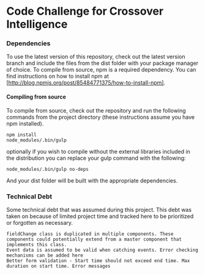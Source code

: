 # Code Challenge for Crossover Intelligence

### Dependencies
To use the latest version of this repository, check out the latest version branch and include the files from the dist folder with your package manager of choice. To compile from source, npm is a required dependency. You can find instructions on how to install npm at [http://blog.npmjs.org/post/85484771375/how-to-install-npm].

#### Compiling from source

To compile from source, check out the repository and run the following commands from the project directory (these instructions assume you have npm installed). 

```
npm install
node_modules/.bin/gulp
```

optionally if you wish to compile without the external libraries included in the distribution you can replace your gulp command with the following:

```
node_modules/.bin/gulp no-deps
```

And your dist folder will be built with the appropriate dependencies.

### Technical Debt

Some technical debt that was assumed during this project. This debt was taken on because of limited project time and tracked here to be prioritized or forgotten as necessary.

```
fieldChange class is duplicated in multiple components. These components could potentially extend from a master component that implements this class.
Event data is assumed to be valid when catching events. Error checking mechanisms can be added here
Better form validation - Start time should not exceed end time. Max duration on start time. Error messages
```
